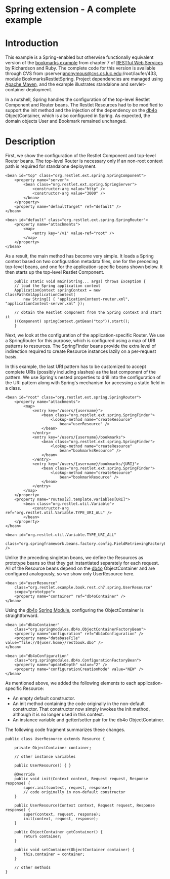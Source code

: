 Spring extension - A complete example
=====================================

Introduction
============

This example is a Spring-enabled but otherwise functionally equivalent
version of the [bookmarks
example](http://examples.oreilly.com/9780596529260/)
from chapter 7 of [RESTful Web
Services](http://www.oreilly.com/catalog/9780596529260/)
by Richardson and Ruby. The complete code for this version is available
through CVS from :pserver:anonymous@cvs.cs.luc.edu:/root/laufer/433,
module BookmarksRestletSpring. Project dependencies are managed using
[Apache
Maven](http://maven.apache.org/),
and the example illustrates standalone and servlet-container deployment.

In a nutshell, Spring handles the configuration of the top-level Restlet
Component and Router beans. The Restlet Resources had to be modified to
support the init method and the injection of the dependency on the
[db4o](http://www.db4o.com/)
ObjectContainer, which is also configured in Spring. As expected, the
domain objects User and Bookmark remained unchanged.

Description
===========

First, we show the configuration of the Restlet Component and top-level
Router beans. The top-level Router is necessary only if an non-root
context path is required for standalone deployment.

    <bean id="top" class="org.restlet.ext.spring.SpringComponent">
        <property name="server">
            <bean class="org.restlet.ext.spring.SpringServer">
                <constructor-arg value="http" />
                <constructor-arg value="3000" />
            </bean>
        </property>
        <property name="defaultTarget" ref="default" />
    </bean>

    <bean id="default" class="org.restlet.ext.spring.SpringRouter">
        <property name="attachments">
            <map>
                <entry key="/v1" value-ref="root" />
            </map>
        </property>
    </bean>

As a result, the main method has become very simple. It loads a Spring
context based on two configuration metadata files, one for the preceding
top-level beans, and one for the application-specific beans shown below.
It then starts up the top-level Restlet Component.

        public static void main(String... args) throws Exception {
        // load the Spring application context
        ApplicationContext springContext = new ClassPathXmlApplicationContext(
            new String[] { "applicationContext-router.xml", "applicationContext-server.xml" });

        // obtain the Restlet component from the Spring context and start it
        ((Component) springContext.getBean("top")).start();
        }

Next, we look at the configuration of the application-specific Router.
We use a SpringRouter for this purpose, which is configured using a map
of URI patterns to resources. The SpringFinder beans provide the extra
level of indirection required to create Resource instances lazily on a
per-request basis.

In this example, the last URI pattern has to be customized to accept
complete URIs (possibly including slashes) as the last component of the
pattern. We use Spring's nested properties to drill into the
configuration of the URI pattern along with Spring's mechanism for
accessing a static field in a class.

    <bean id="root" class="org.restlet.ext.spring.SpringRouter">
        <property name="attachments">
            <map>
                <entry key="/users/{username}">
                    <bean class="org.restlet.ext.spring.SpringFinder">
                        <lookup-method name="createResource"
                            bean="userResource" />
                    </bean>
                </entry>
                <entry key="/users/{username}/bookmarks">
                    <bean class="org.restlet.ext.spring.SpringFinder">
                        <lookup-method name="createResource"
                            bean="bookmarksResource" />
                    </bean>
                </entry>
                <entry key="/users/{username}/bookmarks/{URI}">
                    <bean class="org.restlet.ext.spring.SpringFinder">
                        <lookup-method name="createResource"
                            bean="bookmarkResource" />
                    </bean>
                </entry>
            </map>
        </property>
        <property name="routes[2].template.variables[URI]">
            <bean class="org.restlet.util.Variable">
                <constructor-arg ref="org.restlet.util.Variable.TYPE_URI_ALL" />
            </bean>
        </property>
    </bean>

    <bean id="org.restlet.util.Variable.TYPE_URI_ALL"
        class="org.springframework.beans.factory.config.FieldRetrievingFactoryBean" />

Unlike the preceding singleton beans, we define the Resources as
prototype beans so that they get instantiated separately for each
request. All of the Resource beans depend on the
[db4o](http://www.db4o.com/)
ObjectContainer and are configured analogously, so we show only
UserResource here.

    <bean id="userResource"
        class="org.restlet.example.book.rest.ch7.spring.UserResource"
        scope="prototype">
        <property name="container" ref="db4oContainer" />
    </bean>

Using the
[db4o](http://www.db4o.com/)
[Spring
Module](https://springmodules.dev.java.net/),
configuring the ObjectContainer is straightforward.

    <bean id="db4oContainer"
        class="org.springmodules.db4o.ObjectContainerFactoryBean">
        <property name="configuration" ref="db4oConfiguration" />
        <property name="databaseFile" value="file://${user.home}/restbook.dbo" />
    </bean>

    <bean id="db4oConfiguration"
        class="org.springmodules.db4o.ConfigurationFactoryBean">
        <property name="updateDepth" value="2" />
        <property name="configurationCreationMode" value="NEW" />
    </bean>

As mentioned above, we added the following elements to each
application-specific Resource:

-   An empty default constructor.
-   An init method containing the code originally in the non-default
    constructor. That constructor now simply invokes the init method,
    although it is no longer used in this context.
-   An instance variable and getter/setter pair for the db4o
    ObjectContainer.

The following code fragment summarizes these changes.

    public class UserResource extends Resource {

        private ObjectContainer container;
        
        // other instance variables

        public UserResource() { }
        
        @Override
        public void init(Context context, Request request, Response response) {
            super.init(context, request, response);
            // code originally in non-default constructor
        }

        public UserResource(Context context, Request request, Response response) {
            super(context, request, response);
            init(context, request, response);
        }

        public ObjectContainer getContainer() {
            return container;
        }
        
        public void setContainer(ObjectContainer container) {
            this.container = container;
        }

        // other methods
    }

